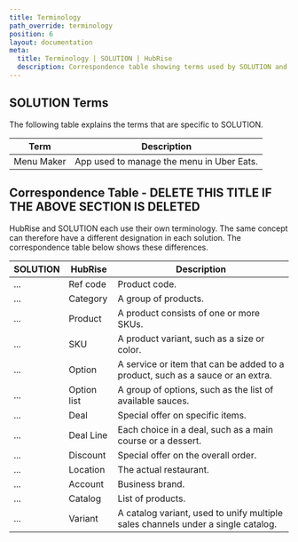 ```yaml
---
title: Terminology
path_override: terminology
position: 6
layout: documentation
meta:
  title: Terminology | SOLUTION | HubRise
  description: Correspondence table showing terms used by SOLUTION and those used on HubRise for the same concept. Connect apps and synchronise your data.
---
```


## SOLUTION Terms

The following table explains the terms that are specific to SOLUTION.

| Term       | Description                               |
| ---------- | ----------------------------------------- |
| Menu Maker | App used to manage the menu in Uber Eats. |

## Correspondence Table - DELETE THIS TITLE IF THE ABOVE SECTION IS DELETED

HubRise and SOLUTION each use their own terminology. The same concept can therefore have a different designation in each
solution. The correspondence table below shows these differences.

| SOLUTION | HubRise     | Description                                                                      |
| -------- | ----------- | -------------------------------------------------------------------------------- |
| ...      | Ref code    | Product code.                                                                    |
| ...      | Category    | A group of products.                                                             |
| ...      | Product     | A product consists of one or more SKUs.                                          |
| ...      | SKU         | A product variant, such as a size or color.                                      |
| ...      | Option      | A service or item that can be added to a product, such as a sauce or an extra.   |
| ...      | Option list | A group of options, such as the list of available sauces.                        |
| ...      | Deal        | Special offer on specific items.                                                 |
| ...      | Deal Line   | Each choice in a deal, such as a main course or a dessert.                       |
| ...      | Discount    | Special offer on the overall order.                                              |
| ...      | Location    | The actual restaurant.                                                           |
| ...      | Account     | Business brand.                                                                  |
| ...      | Catalog     | List of products.                                                                |
| ...      | Variant     | A catalog variant, used to unify multiple sales channels under a single catalog. |
